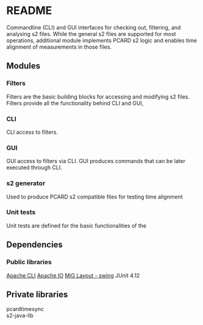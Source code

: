 # README #
Commandline (CLI) and GUI interfaces for checking out, filtering, and analysing s2 files. While the general s2 files are supported for most operations, additional module implements PCARD s2 logic and enables time alignment of measurements in those files.

## Modules
### Filters
Filters are the basic building blocks for accessing and modifying s2 files. Filters provide all the functionality behind CLI and GUI,
### CLI
CLI access to filters.
### GUI
GUI access to filters via CLI. GUI produces commands that can be later executed through CLI.
### s2 generator
Used to produce PCARD s2 compatible files for testing time alignment
### Unit tests
Unit tests are defined for the basic functionalities of the 

## Dependencies

### Public libraries
[Apache CLI](http://commons.apache.org/proper/commons-cli/download_cli.cgi)
[Apache IO](https://commons.apache.org/proper/commons-io/download_io.cgi)
[MiG Layout - swing](http://www.migcalendar.com/miglayout/versions/4.0/)
JUnit 4.12

## Private libraries
pcardtimesync  
s2-java-lib
